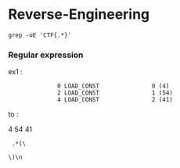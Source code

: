 # Reverse-Engineering

```
grep -oE 'CTF{.*}'
```
### Regular expression

ex1 :

```
              0 LOAD_CONST               0 (4)
              2 LOAD_CONST               1 (54)
              4 LOAD_CONST               2 (41)

```
to :


4  54  41

``` .*(\```

```\)\n```
